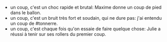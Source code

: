- un coup, c'est un choc rapide et brutal: Maxime donne un coup de pied dans le ballon.
- un coup, c'est un bruit très fort et soudain, qui ne dure pas: j'ai entendu un coup de #tonnerre.
- un coup, c'est chaque fois qu'on essaie de faire quelque chose: Julie a réussi  à tenir sur ses rollers du premier coup.